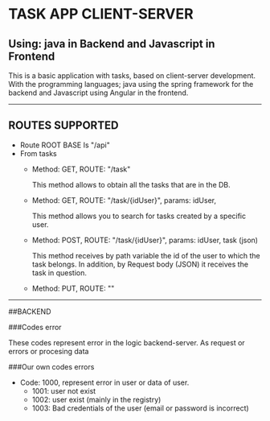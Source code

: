 
<h1>TASK APP CLIENT-SERVER</h1>
<h2>Using: java in Backend and Javascript in Frontend</h2>
<p>This is a basic application with tasks, based on client-server development. With the programming languages; java using the spring framework for the backend and Javascript using Angular in the frontend.</p>
<hr>

<h2>ROUTES SUPPORTED</h2>
<ul>
    <li>Route ROOT BASE Is "/api"</li>
    <li>From tasks</li>
        <ul>
            <li>
                Method: GET, ROUTE: "/task"
                <p>This method allows to obtain all the tasks that are in the DB.</p>
            </li>
            <li>
                Method: GET, ROUTE: "/task/{idUser}", params: idUser, 
                <p> This method allows you to search for tasks created by a specific user. </p> 
            </li>
            <li>
                Method: POST, ROUTE: "/task/{idUser}", params: idUser, task (json)
                <p>This method receives by path variable the id of the user to which the task belongs. In addition, by Request body (JSON) it receives the task in question. </p>
            </li>
            <li>
                Method: PUT, ROUTE: ""
            </li>
        </ul>
</ul>

<hr>
##BACKEND

###Codes error

<p>These codes represent error in the logic backend-server. As request or errors or procesing data</p>

###Our own codes errors

- Code: 1000, represent error in user or data  of user.
    - 1001: user not exist
    - 1002: user exist (mainly in the registry)
    - 1003: Bad credentials of the user (email or password is incorrect)

